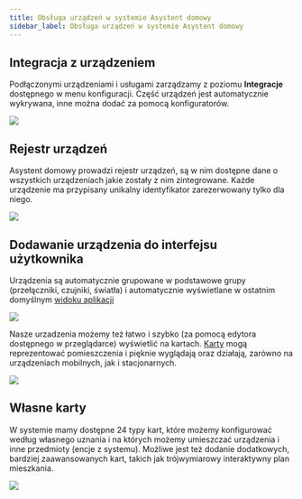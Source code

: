 ```yaml
---
title: Obsługa urządzeń w systemie Asystent domowy
sidebar_label: Obsługa urządzeń w systemie Asystent domowy
---
```


## Integracja z urządzeniem

Podłączonymi urządzeniami i usługami zarządzamy z poziomu **Integracje** dostępnego w menu konfiguracji.
Część urządzeń jest automatycznie wykrywana, inne można dodać za pomocą konfiguratorów.

<img src="/img/en/iot/iot_add_new_device.png" />

## Rejestr urządzeń

Asystent domowy prowadzi rejestr urządzeń, są w nim dostępne dane o wszystkich urządzeniach jakie zostały z nim zintegrowane. Każde urządzenie ma przypisany unikalny identyfikator zarezerwowany tylko dla niego.

<img src="/img/en/iot/iot_rejest_encji.png" />

## Dodawanie urządzenia do interfejsu użytkownika

Urządzenia są automatycznie grupowane w podstawowe grupy (przełączniki, czujniki, światła) i automatycznie wyświetlane w ostatnim domyślnym [widoku aplikacji](/docs/en/ais_app_views.html)

<img src="/img/en/iot/iot_dev_view.png" />

Nasze urzadzenia możemy też łatwo i szybko (za pomocą edytora dostępnego w przeglądarce) wyświetlić na kartach. [Karty](/docs/en/ais_app_cards.html) mogą reprezentować pomieszczenia i pięknie wyglądają oraz działają, zarówno na urządzeniach mobilnych, jak i stacjonarnych.

<img src="/img/en/iot/iot_cards_ipad.png" align="center" />


## Własne karty

W systemie mamy dostępne 24 typy kart, które możemy konfigurować według własnego uznania i na których możemy umieszczać urządzenia i inne przedmioty (encje z systemu). Możliwe jest też dodanie dodatkowych, bardziej zaawansowanych kart, takich jak trójwymiarowy interaktywny plan mieszkania.

<img src="/img/en/iot/ais_florplan.gif" />
